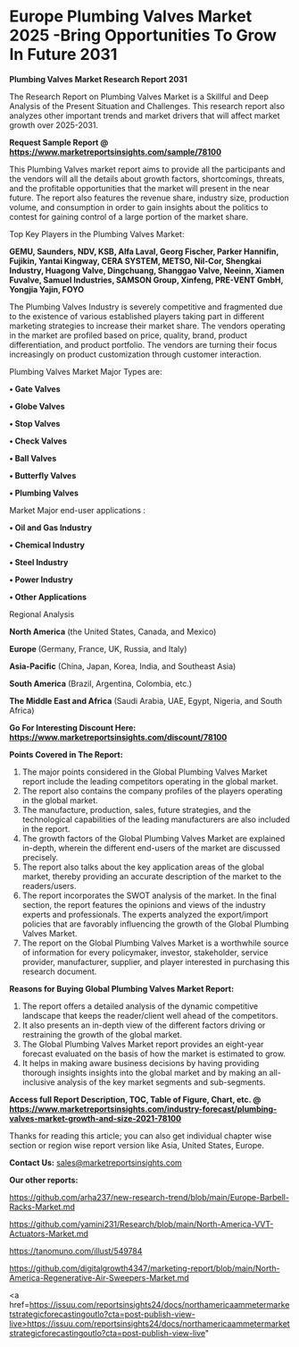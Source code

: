 # Europe Plumbing Valves Market 2025 -Bring Opportunities To Grow In Future 2031

<strong>Plumbing Valves Market Research Report 2031</strong>

The Research Report on Plumbing Valves Market is a Skillful and Deep Analysis of the Present Situation and Challenges. This research report also analyzes other important trends and market drivers that will affect market growth over 2025-2031.

<strong>Request Sample Report @ <a href=https://www.marketreportsinsights.com/sample/78100>https://www.marketreportsinsights.com/sample/78100</a></strong>

This Plumbing Valves market report aims to provide all the participants and the vendors will all the details about growth factors, shortcomings, threats, and the profitable opportunities that the market will present in the near future. The report also features the revenue share, industry size, production volume, and consumption in order to gain insights about the politics to contest for gaining control of a large portion of the market share.

Top Key Players in the Plumbing Valves Market:

<strong>GEMU, Saunders, NDV, KSB, Alfa Laval, Georg Fischer, Parker Hannifin, Fujikin, Yantai Kingway, CERA SYSTEM, METSO, Nil-Cor, Shengkai Industry, Huagong Valve, Dingchuang, Shanggao Valve, Neeinn, Xiamen Fuvalve, Samuel Industries, SAMSON Group, Xinfeng, PRE-VENT GmbH, Yongjia Yajin, FOYO</strong>

The Plumbing Valves Industry is severely competitive and fragmented due to the existence of various established players taking part in different marketing strategies to increase their market share. The vendors operating in the market are profiled based on price, quality, brand, product differentiation, and product portfolio. The vendors are turning their focus increasingly on product customization through customer interaction.

Plumbing Valves Market Major Types are:

<strong>• Gate Valves

• Globe Valves

• Stop Valves

• Check Valves

• Ball Valves

• Butterfly Valves

• Plumbing Valves</strong>

Market Major end-user applications :

<strong>• Oil and Gas Industry

• Chemical Industry

• Steel Industry

• Power Industry

• Other Applications</strong>

Regional Analysis

</u><strong><b>North America</b></strong> (the United States, Canada, and Mexico)

<strong><b>Europe </b></strong>(Germany, France, UK, Russia, and Italy)

<strong><b>Asia-Pacific</b></strong> (China, Japan, Korea, India, and Southeast Asia)

<strong><b>South America</b></strong> (Brazil, Argentina, Colombia, etc.)

<strong><b>The Middle East and Africa</b></strong> (Saudi Arabia, UAE, Egypt, Nigeria, and South Africa)

<strong>Go For Interesting Discount Here: <a href=https://www.marketreportsinsights.com/discount/78100>https://www.marketreportsinsights.com/discount/78100</a></strong>

<strong>Points Covered in The Report:</strong>
<ol>
  <li>The major points considered in the Global Plumbing Valves Market report include the leading competitors operating in the global market.</li>
  <li>The report also contains the company profiles of the players operating in the global market.</li>
  <li>The manufacture, production, sales, future strategies, and the technological capabilities of the leading manufacturers are also included in the report.</li>
  <li>The growth factors of the Global Plumbing Valves Market are explained in-depth, wherein the different end-users of the market are discussed precisely.</li>
  <li>The report also talks about the key application areas of the global market, thereby providing an accurate description of the market to the readers/users.</li>
  <li>The report incorporates the SWOT analysis of the market. In the final section, the report features the opinions and views of the industry experts and professionals. The experts analyzed the export/import policies that are favorably influencing the growth of the Global Plumbing Valves Market.</li>
  <li>The report on the Global Plumbing Valves Market is a worthwhile source of information for every policymaker, investor, stakeholder, service provider, manufacturer, supplier, and player interested in purchasing this research document.</li>
</ol>
<strong>Reasons for Buying Global Plumbing Valves Market Report:</strong>

<ol>
  <li>The report offers a detailed analysis of the dynamic competitive landscape that keeps the reader/client well ahead of the competitors.</li>
  <li>It also presents an in-depth view of the different factors driving or restraining the growth of the global market.</li>
  <li>The Global Plumbing Valves Market report provides an eight-year forecast evaluated on the basis of how the market is estimated to grow.</li>
  <li>It helps in making aware business decisions by having providing thorough insights insights into the global market and by making an all-inclusive analysis of the key market segments and sub-segments.</li>
</ol>
<strong>Access full Report Description, TOC, Table of Figure, Chart, etc. @ <a href=https://www.marketreportsinsights.com/industry-forecast/plumbing-valves-market-growth-and-size-2021-78100>https://www.marketreportsinsights.com/industry-forecast/plumbing-valves-market-growth-and-size-2021-78100</a></strong>


Thanks for reading this article; you can also get individual chapter wise section or region wise report version like Asia, United States, Europe.

<strong>Contact Us:</strong>
sales@marketreportsinsights.com

<strong>Our other reports:</strong>

<a href=https://github.com/arha237/new-research-trend/blob/main/Europe-Barbell-Racks-Market.md>https://github.com/arha237/new-research-trend/blob/main/Europe-Barbell-Racks-Market.md</a>

<a href=https://github.com/yamini231/Research/blob/main/North-America-VVT-Actuators-Market.md>https://github.com/yamini231/Research/blob/main/North-America-VVT-Actuators-Market.md</a>

<a href=https://tanomuno.com/illust/549784>https://tanomuno.com/illust/549784</a>

<a href=https://github.com/digitalgrowth4347/marketing-report/blob/main/North-America-Regenerative-Air-Sweepers-Market.md>https://github.com/digitalgrowth4347/marketing-report/blob/main/North-America-Regenerative-Air-Sweepers-Market.md</a>

<a href=https://issuu.com/reportsinsights24/docs/northamericaammetermarketstrategicforecastingoutlo?cta=post-publish-view-live>https://issuu.com/reportsinsights24/docs/northamericaammetermarketstrategicforecastingoutlo?cta=post-publish-view-live</a>"
